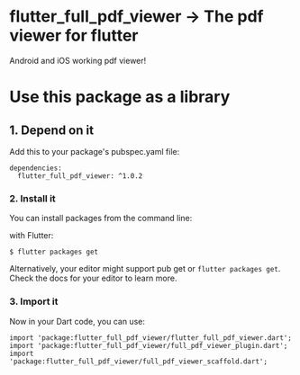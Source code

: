 # flutter_full_pdf_viewer -> The pdf viewer for flutter

Android and iOS working pdf viewer!

# Use this package as a library

## 1. Depend on it

Add this to your package's pubspec.yaml file:

```
dependencies:
  flutter_full_pdf_viewer: ^1.0.2
```


### 2. Install it

You can install packages from the command line:

with Flutter:

```
$ flutter packages get
```

Alternatively, your editor might support pub get or ```flutter packages get```. Check the docs for your editor to learn more.


### 3. Import it

Now in your Dart code, you can use:

```
import 'package:flutter_full_pdf_viewer/flutter_full_pdf_viewer.dart';
import 'package:flutter_full_pdf_viewer/full_pdf_viewer_plugin.dart';
import 'package:flutter_full_pdf_viewer/full_pdf_viewer_scaffold.dart';
```
